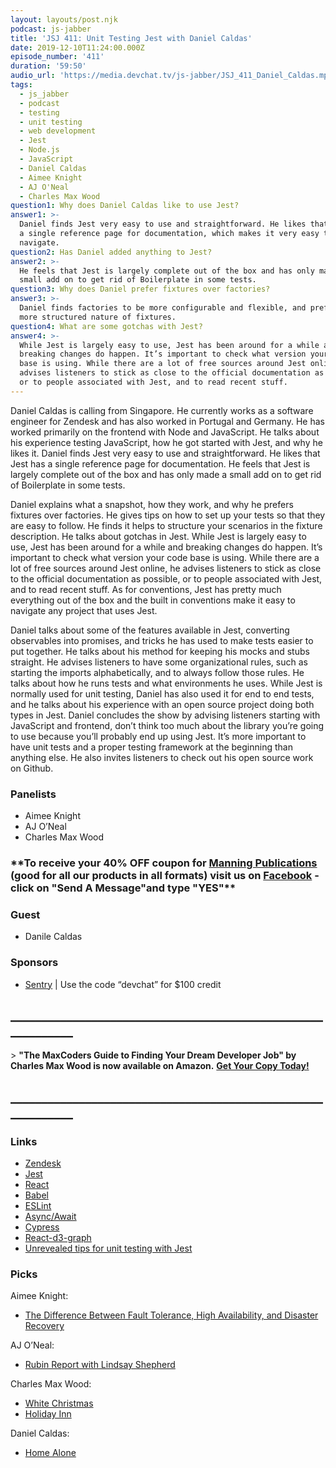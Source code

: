 ```yaml
---
layout: layouts/post.njk
podcast: js-jabber
title: 'JSJ 411: Unit Testing Jest with Daniel Caldas'
date: 2019-12-10T11:24:00.000Z
episode_number: '411'
duration: '59:50'
audio_url: 'https://media.devchat.tv/js-jabber/JSJ_411_Daniel_Caldas.mp3'
tags:
  - js_jabber
  - podcast
  - testing
  - unit testing
  - web development
  - Jest
  - Node.js
  - JavaScript
  - Daniel Caldas
  - Aimee Knight
  - AJ O'Neal
  - Charles Max Wood
question1: Why does Daniel Caldas like to use Jest?
answer1: >-
  Daniel finds Jest very easy to use and straightforward. He likes that Jest has
  a single reference page for documentation, which makes it very easy to
  navigate.
question2: Has Daniel added anything to Jest?
answer2: >-
  He feels that Jest is largely complete out of the box and has only made a
  small add on to get rid of Boilerplate in some tests.
question3: Why does Daniel prefer fixtures over factories?
answer3: >-
  Daniel finds factories to be more configurable and flexible, and prefers the
  more structured nature of fixtures.
question4: What are some gotchas with Jest?
answer4: >-
  While Jest is largely easy to use, Jest has been around for a while and
  breaking changes do happen. It’s important to check what version your code
  base is using. While there are a lot of free sources around Jest online, he
  advises listeners to stick as close to the official documentation as possible,
  or to people associated with Jest, and to read recent stuff.
---
```

Daniel Caldas is calling from Singapore. He currently works as a software engineer for Zendesk and has also worked in Portugal and Germany. He has worked primarily on the frontend with Node and JavaScript. He talks about his experience testing JavaScript, how he got started with Jest, and why he likes it. Daniel finds Jest very easy to use and straightforward. He likes that  Jest has a single reference page for documentation. He feels that Jest is largely complete out of the box and has only made a small add on to get rid of Boilerplate in some tests.

Daniel explains what a snapshot, how they work, and why he prefers fixtures over factories. He gives tips on how to set up your tests so that they are easy to follow. He finds it helps to structure your scenarios in the fixture description. He talks about gotchas in Jest. While Jest is largely easy to use, Jest has been around for a while and breaking changes do happen. It’s important to check what version your code base is using. While there are a lot of free sources around Jest online, he advises listeners to stick as close to the official documentation as possible, or to people associated with Jest, and to read recent stuff. As for conventions, Jest has pretty much everything out of the box and the built in conventions make it easy to navigate any project that uses Jest.

Daniel talks about some of the features available in Jest, converting observables into promises, and tricks he has used to make tests easier to put together. He talks about his method for keeping his mocks and stubs straight. He advises listeners to have some organizational rules, such as starting the imports alphabetically, and to always follow those rules. He talks about how he runs tests and what environments he uses. While Jest is normally used for unit testing, Daniel has also used it for end to end tests, and he talks about his experience with an open source project doing both types in Jest. Daniel concludes the show by advising listeners starting with JavaScript and frontend, don’t think too much about the library you’re going to use because you’ll probably end up using Jest. It’s more important to have unit tests and a proper testing framework at the beginning than anything else. He also invites listeners to check out his open source work on Github.

### Panelists

- Aimee Knight 
- AJ O’Neal 
- Charles Max Wood 

### \*\*To receive your 40% OFF coupon for [Manning Publications](https://www.manning.com) (good for all our products in all formats) visit us on [Facebook](https://www.facebook.com/javascriptjabber) - click on "Send A Message"and type "YES"\*\*

### Guest

- Danile Caldas 

### Sponsors

- [Sentry](http://sentry.io/) | Use the code “devchat” for $100 credit 

## **\_\_\_\_\_\_\_\_\_\_\_\_\_\_\_\_\_\_\_\_\_\_\_\_\_\_\_\_\_\_\_\_\_\_\_\_\_\_\_\_\_\_\_\_\_\_\_\_\_\_\_\_\_\_\_\_\_\_\_\_**

&gt; **"The MaxCoders Guide to Finding Your Dream Developer Job" by Charles Max Wood is now available on Amazon.** [**Get Your Copy Today!**](https://www.amazon.com/gp/product/B081MBL5C9/ref=as_li_ss_tl?ie=UTF8&linkCode=sl1&tag=devchattv-20&linkId=9d61363241636e2546ef46abba198746&language=en_US)

## **\_\_\_\_\_\_\_\_\_\_\_\_\_\_\_\_\_\_\_\_\_\_\_\_\_\_\_\_\_\_\_\_\_\_\_\_\_\_\_\_\_\_\_\_\_\_\_\_\_\_\_\_\_\_\_\_\_\_\_\_**

### Links

- [Zendesk](https://www.zendesk.com/) 
- [Jest](https://jestjs.io/) 
- [React](https://reactjs.org/) 
- [Babel](https://babeljs.io/) 
- [ESLint](https://eslint.org/) 
- [Async/Await](https://javascript.info/async-await) 
- [Cypress](https://www.cypress.io/) 
- [React-d3-graph](https://github.com/danielcaldas/react-d3-graph) 
- [Unrevealed tips for unit testing with Jest](https://goodguydaniel.com/blog/tips-jest-unit-testing/) 

### Picks

Aimee Knight:

- [The Difference Between Fault Tolerance, High Availability, and Disaster Recovery](http://www.pbenson.net/2014/02/the-difference-between-fault-tolerance-high-availability-disaster-recovery/) 

AJ O’Neal:

- [Rubin Report with Lindsay Shepherd](https://www.youtube.com/watch?v=vpFUvfAvKs4) 

Charles Max Wood:

- [White Christmas](https://www.imdb.com/title/tt0047673/) 
- [Holiday Inn](https://www.imdb.com/title/tt0034862/) 

Daniel Caldas:

- [Home Alone](https://www.imdb.com/title/tt0099785/)
